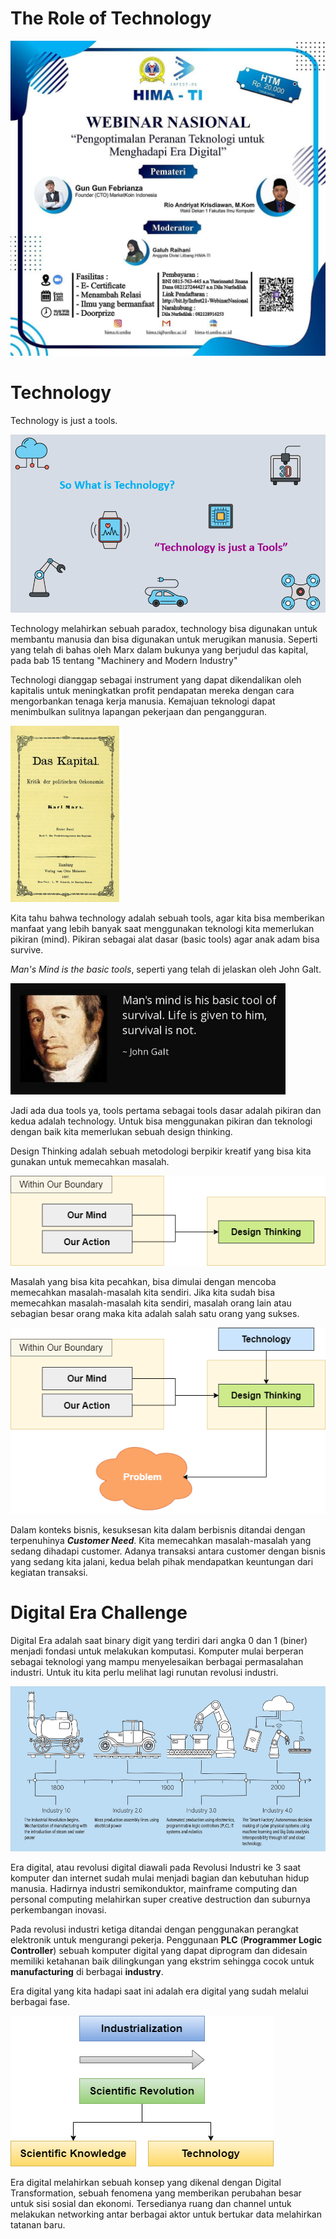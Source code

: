 # The Role of Technology

<img src="cover.jpg" style="zoom:60%;" />



# Technology

Technology is just a tools.

<img src="assets\technology.png" style="zoom:90%;" />

Technology melahirkan sebuah paradox, technology bisa digunakan untuk membantu manusia dan bisa digunakan untuk merugikan manusia. Seperti yang telah di bahas oleh Marx dalam bukunya yang berjudul das kapital, pada bab 15 tentang "Machinery and Modern Industry"

Technologi dianggap sebagai instrument yang dapat dikendalikan oleh kapitalis untuk meningkatkan profit pendapatan mereka dengan cara mengorbankan tenaga kerja manusia. Kemajuan teknologi dapat menimbulkan sulitnya lapangan pekerjaan dan pengangguran.

<img src="assets\daskapital.png" style="zoom:30%;" />

Kita tahu bahwa technology adalah sebuah tools, agar kita bisa memberikan manfaat yang lebih banyak saat menggunakan teknologi kita memerlukan pikiran (mind). Pikiran sebagai alat dasar (basic tools) agar anak adam bisa survive.

*Man's Mind is the basic tools*, seperti yang telah di jelaskan oleh John Galt.

<img src="quote1.PNG" style="zoom:75%;" />

Jadi ada dua tools ya, tools pertama sebagai tools dasar adalah pikiran dan kedua adalah technology. Untuk bisa menggunakan pikiran dan teknologi dengan baik kita memerlukan sebuah design thinking. 

Design Thinking adalah sebuah metodologi berpikir kreatif yang bisa kita gunakan untuk memecahkan masalah.

<img src="assets\design thinking.png" style="zoom:100%;" />

Masalah yang bisa kita pecahkan, bisa dimulai dengan mencoba memecahkan masalah-masalah kita sendiri. Jika kita sudah bisa memecahkan masalah-masalah kita sendiri, masalah orang lain atau sebagian besar orang maka kita adalah salah satu orang yang sukses.

<img src="assets\design thinking2.png" style="zoom:100%;" />

Dalam konteks bisnis, kesuksesan kita dalam berbisnis ditandai dengan terpenuhinya ***Customer Need***. Kita memecahkan masalah-masalah yang sedang dihadapi customer. Adanya transaksi antara customer dengan bisnis yang sedang kita jalani, kedua belah pihak mendapatkan keuntungan dari kegiatan transaksi.

# Digital Era Challenge

Digital Era adalah saat binary digit yang terdiri dari angka 0 dan 1 (biner) menjadi fondasi untuk melakukan komputasi. Komputer mulai berperan sebagai teknologi yang mampu menyelesaikan berbagai permasalahan industri. Untuk itu kita perlu melihat lagi runutan revolusi industri.

<img src="assets\industry history.jpg" style="zoom:87%;" />

Era digital, atau revolusi digital diawali pada Revolusi Industri ke 3 saat komputer dan internet sudah mulai menjadi bagian dan kebutuhan hidup  manusia. Hadirnya industri semikonduktor, mainframe computing dan personal computing  melahirkan super creative destruction dan suburnya perkembangan inovasi. 

Pada revolusi industri ketiga ditandai dengan penggunakan perangkat elektronik untuk mengurangi pekerja. Penggunaan **PLC** (**Programmer Logic Controller**) sebuah komputer digital yang dapat diprogram dan didesain memiliki  ketahanan baik dilingkungan yang ekstrim sehingga cocok untuk **manufacturing** di berbagai **industry**.

Era digital yang kita hadapi saat ini adalah era digital yang sudah melalui berbagai fase.

<img src="assets\scientific revolution.png" style="zoom:100%;" />





Era digital melahirkan sebuah konsep yang dikenal dengan Digital Transformation, sebuah fenomena yang memberikan perubahan besar untuk sisi sosial dan ekonomi. Tersedianya ruang dan channel untuk melakukan networking antar berbagai aktor untuk bertukar data melahirkan tatanan baru.

